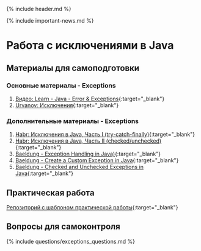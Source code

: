 {% include header.md %}

{% include important-news.md %}

Работа с исключениями в Java
===

Материалы для самоподготовки
---------------------
### Основные материалы - Exceptions
1. [Видео: Learn - Java - Error & Exceptions](https://learn.epam.com/detailsPage?id=be65b7d2-7fb0-45dc-9d1c-db8e2b84a37f){:target="_blank"}
1. [Urvanov: Исключения](https://urvanov.ru/2016/05/02/java-8-%d0%b8%d1%81%d0%ba%d0%bb%d1%8e%d1%87%d0%b5%d0%bd%d0%b8%d1%8f){:target="_blank"}

### Дополнительные материалы - Exceptions
1. [Habr: Исключения в Java, Часть I (try-catch-finally)](https://habr.com/ru/company/golovachcourses/blog/223821/){:target="_blank"}
1. [Habr: Исключения в Java, Часть II (checked/unchecked)](https://habr.com/ru/company/golovachcourses/blog/225585/){:target="_blank"}
1. [Baeldung - Exception Handling in Java)](https://www.baeldung.com/java-exceptions){:target="_blank"}
1. [Baeldung - Create a Custom Exception in Java](https://www.baeldung.com/java-new-custom-exception){:target="_blank"}
1. [Baeldung - Checked and Unchecked Exceptions in Java](https://www.baeldung.com/java-checked-unchecked-exceptions){:target="_blank"}

Практическая работа
---------------------
[Репозиторий с шаблоном практической работы](https://github.com/java-online-course/java-exceptions-template){:target="_blank"}

Вопросы для самоконтроля
---------------------
{% include questions/exceptions_questions.md %}
